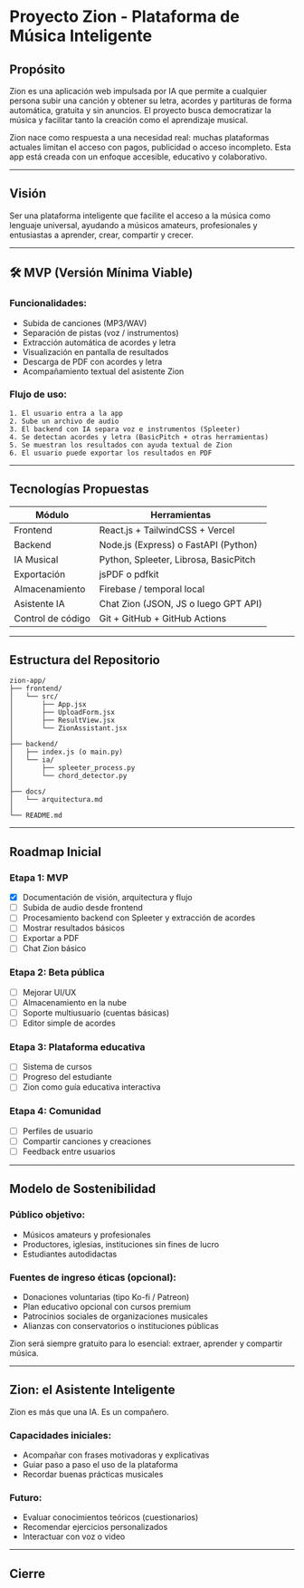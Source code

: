 #  Proyecto Zion - Plataforma de Música Inteligente

##  Propósito

Zion es una aplicación web impulsada por IA que permite a cualquier persona subir una canción y obtener su letra, acordes y partituras de forma automática, gratuita y sin anuncios. El proyecto busca democratizar la música y facilitar tanto la creación como el aprendizaje musical.

Zion nace como respuesta a una necesidad real: muchas plataformas actuales limitan el acceso con pagos, publicidad o acceso incompleto. Esta app está creada con un enfoque accesible, educativo y colaborativo.

---

##  Visión

Ser una plataforma inteligente que facilite el acceso a la música como lenguaje universal, ayudando a músicos amateurs, profesionales y entusiastas a aprender, crear, compartir y crecer.

---

## 🛠️ MVP (Versión Mínima Viable)

### Funcionalidades:

* Subida de canciones (MP3/WAV)
* Separación de pistas (voz / instrumentos)
* Extracción automática de acordes y letra
* Visualización en pantalla de resultados
* Descarga de PDF con acordes y letra
* Acompañamiento textual del asistente Zion

### Flujo de uso:

```
1. El usuario entra a la app
2. Sube un archivo de audio
3. El backend con IA separa voz e instrumentos (Spleeter)
4. Se detectan acordes y letra (BasicPitch + otras herramientas)
5. Se muestran los resultados con ayuda textual de Zion
6. El usuario puede exportar los resultados en PDF
```

---

##  Tecnologías Propuestas

| Módulo            | Herramientas                          |
| ----------------- | ------------------------------------- |
| Frontend          | React.js + TailwindCSS + Vercel       |
| Backend           | Node.js (Express) o FastAPI (Python)  |
| IA Musical        | Python, Spleeter, Librosa, BasicPitch |
| Exportación       | jsPDF o pdfkit                        |
| Almacenamiento    | Firebase / temporal local             |
| Asistente IA      | Chat Zion (JSON, JS o luego GPT API)  |
| Control de código | Git + GitHub + GitHub Actions         |

---

##  Estructura del Repositorio

```
zion-app/
├── frontend/
│   └── src/
│       ├── App.jsx
│       ├── UploadForm.jsx
│       ├── ResultView.jsx
│       └── ZionAssistant.jsx
│
├── backend/
│   ├── index.js (o main.py)
│   └── ia/
│       ├── spleeter_process.py
│       └── chord_detector.py
│
├── docs/
│   └── arquitectura.md
│
└── README.md
```

---

##  Roadmap Inicial

### Etapa 1: MVP

* [x] Documentación de visión, arquitectura y flujo
* [ ] Subida de audio desde frontend
* [ ] Procesamiento backend con Spleeter y extracción de acordes
* [ ] Mostrar resultados básicos
* [ ] Exportar a PDF
* [ ] Chat Zion básico

### Etapa 2: Beta pública

* [ ] Mejorar UI/UX
* [ ] Almacenamiento en la nube
* [ ] Soporte multiusuario (cuentas básicas)
* [ ] Editor simple de acordes

### Etapa 3: Plataforma educativa

* [ ] Sistema de cursos
* [ ] Progreso del estudiante
* [ ] Zion como guía educativa interactiva

### Etapa 4: Comunidad

* [ ] Perfiles de usuario
* [ ] Compartir canciones y creaciones
* [ ] Feedback entre usuarios

---

##  Modelo de Sostenibilidad

### Público objetivo:

* Músicos amateurs y profesionales
* Productores, iglesias, instituciones sin fines de lucro
* Estudiantes autodidactas

### Fuentes de ingreso éticas (opcional):

* Donaciones voluntarias (tipo Ko-fi / Patreon)
* Plan educativo opcional con cursos premium
* Patrocinios sociales de organizaciones musicales
* Alianzas con conservatorios o instituciones públicas

Zion será siempre gratuito para lo esencial: extraer, aprender y compartir música.

---

## Zion: el Asistente Inteligente

Zion es más que una IA. Es un compañero.

### Capacidades iniciales:

* Acompañar con frases motivadoras y explicativas
* Guiar paso a paso el uso de la plataforma
* Recordar buenas prácticas musicales

### Futuro:

* Evaluar conocimientos teóricos (cuestionarios)
* Recomendar ejercicios personalizados
* Interactuar con voz o video

---

##  Cierre


